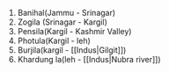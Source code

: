 1. Banihal(Jammu - Srinagar)
2. Zogila (Srinagar - Kargil)
3. Pensila(Kargil - Kashmir Valley)
4. Photula(Kargil - leh)
5. Burjila(kargil - [[Indus|Gilgit]])
6. Khardung la(leh - [[Indus|Nubra river]])
